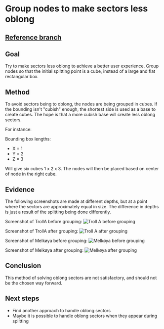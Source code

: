 # Group nodes to make sectors less oblong

## [Reference branch](https://github.com/equinor/rvmsharp/tree/Spike/GroupNodesToReduceOblongity)

## Goal

Try to make sectors less oblong to achieve a better user experience. Group nodes so that the initial splitting point is a cube, instead of a large and flat rectangular box.

## Method

To avoid sectors being to oblong, the nodes are being grouped in cubes. If the bounding isn't "cubish" enough, the shortest side is used as a base to create cubes. The hope is that a more cubish base will create less oblong sectors.

For instance:

Bounding box lengths:

- X = 1
- Y = 2
- Z = 3

Will give six cubes 1 x 2 x 3. The nodes will then be placed based on center of node in the right cube.

## Evidence

The following screenshots are made at different depths, but at a point where the sectors are approximately equal in size. The difference in depths is just a result of the splitting being done differently.

Screenshot of TrollA before grouping:
![Troll A before grouping](https://statoilsrm.sharepoint.com/:i:/s/Echo3DWeb/EVgAFnDKfQVAm27u672i2xcBiUN1w-vMZ7yiW9KFTq1JzQ?e=ZQTMoC)

Screenshot of TrollA after grouping:
![Troll A after grouping](https://statoilsrm.sharepoint.com/:i:/s/Echo3DWeb/EasvAv3e7P9Kvegmbm9W8pEBpqlZahUghaX4fxUXhIcN2Q?e=rergwd)

Screenshot of Melkøya before grouping:
![Melkøya before grouping](https://statoilsrm.sharepoint.com/:i:/s/Echo3DWeb/EcULflbCp15Oh1tp6hN73xcB2RHDtmOY2gi8-3hyBymj8Q?e=haq8l6)

Screenshot of Melkøya after grouping:
![Melkøya after grouping](https://statoilsrm.sharepoint.com/:i:/s/Echo3DWeb/EU8PWa4q80hFtEqRYZaQQ70BEF8L6DjvtwvJLwx_lIxVbg?e=Lt6zFy)

## Conclusion

This method of solving oblong sectors are not satisfactory, and should not be the chosen way forward.

## Next steps

- Find another approach to handle oblong sectors
- Maybe it is possible to handle oblong sectors when they appear during splitting
